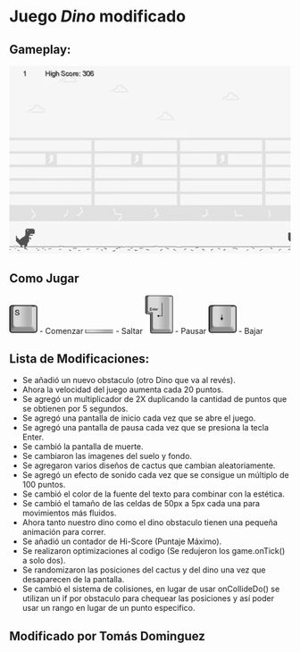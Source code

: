 
# Juego *Dino* modificado

## Gameplay:

<p align="center">
  <img src="https://raw.githubusercontent.com/pdep-utn-frd/2022-tpobj1-tdominguez33/master/src/assets/img/readme/readme_gif.gif" alt="Gameplay"/>
</p>

## Como Jugar

<img src="https://raw.githubusercontent.com/pdep-utn-frd/2022-tpobj1-tdominguez33/master/src/assets/img/readme/s.png" alt="S" width="50"/> - Comenzar
<img src="https://raw.githubusercontent.com/pdep-utn-frd/2022-tpobj1-tdominguez33/master/src/assets/img/readme/espacio.png" alt="Espacio" width="50"/> - Saltar
<img src="https://raw.githubusercontent.com/pdep-utn-frd/2022-tpobj1-tdominguez33/master/src/assets/img/readme/enter.png" alt="Enter" width="50"/> - Pausar
<img src="https://raw.githubusercontent.com/pdep-utn-frd/2022-tpobj1-tdominguez33/master/src/assets/img/readme/abajo.png" alt="Abajo" width="50"/> - Bajar

## Lista de Modificaciones:

 - Se añadió un nuevo obstaculo (otro Dino que va al revés).
 - Ahora la velocidad del juego aumenta cada 20 puntos.
 - Se agregó un multiplicador de 2X duplicando la cantidad de puntos que se obtienen por 5 segundos.
 - Se agregó una pantalla de inicio cada vez que se abre el juego.
 - Se agregó una pantalla de pausa cada vez que se presiona la tecla Enter.
 - Se cambió la pantalla de muerte.
 - Se cambiaron las imagenes del suelo y fondo.
 - Se agregaron varios diseños de cactus que cambian aleatoriamente.
 - Se agregó un efecto de sonido cada vez que se consigue un múltiplo de 100 puntos.
 - Se cambió el color de la fuente del texto para combinar con la estética.
 - Se cambió el tamaño de las celdas de 50px a 5px cada una para movimientos más fluidos.
 - Ahora tanto nuestro dino como el dino obstaculo tienen una pequeña animación para correr.
 - Se añadió un contador de Hi-Score (Puntaje Máximo).
 - Se realizaron optimizaciones al codigo (Se redujeron los game.onTick() a solo dos).
 - Se randomizaron las posiciones del cactus y del dino una vez que desaparecen de la pantalla.
 - Se cambió el sistema de colisiones, en lugar de usar onCollideDo() se utilizan un if por obstaculo para chequear las posiciones y así poder usar un rango en lugar de un punto especifico.
## Modificado por Tomás Dominguez